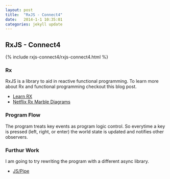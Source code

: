 ```yaml
---
layout: post
title:  "RxJS - Connect4"
date:   2014-1-1 10:35:01
categories: jekyll update
---
```


RxJS - Connect4
---------------

{% include rxjs-connect4/rxjs-connect4.html %}

### Rx
RxJS is a library to aid in reactive functional programming.  To learn more about Rx and functional programming checkout this blog post.

- [Learn RX](http://reactive-extensions.github.io/learnrx)
- [Netflix Rx Marble Diagrams](http://netflix.github.io/RxJava/javadoc/rx/Observable.html)

### Program Flow
The program treats key events as program logic control.  So everytime a key is pressed (left, right, or enter) the world state
is updated and notifies other observers.

### Furthur Work
I am going to try rewriting the program with a different async library.

- [JS/Pipe](http://jspipe.org/)
